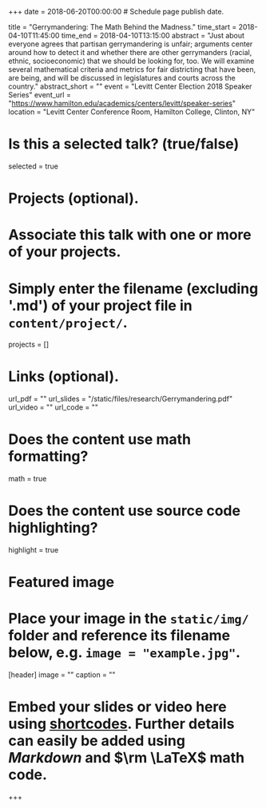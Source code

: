 +++
date = 2018-06-20T00:00:00  # Schedule page publish date.

title = "Gerrymandering: The Math Behind the Madness."
time_start = 2018-04-10T11:45:00
time_end = 2018-04-10T13:15:00
abstract = "Just about everyone agrees that partisan gerrymandering is unfair; arguments center around how to detect it and whether there are other gerrymanders (racial, ethnic, socioeconomic) that we should be looking for, too. We will examine several mathematical criteria and metrics for fair districting that have been, are being, and will be discussed in legislatures and courts across the country."
abstract_short = ""
event = "Levitt Center Election 2018 Speaker Series"
event_url = "https://www.hamilton.edu/academics/centers/levitt/speaker-series"
location = "Levitt Center Conference Room, Hamilton College, Clinton, NY"

# Is this a selected talk? (true/false)
selected = true

# Projects (optional).
#   Associate this talk with one or more of your projects.
#   Simply enter the filename (excluding '.md') of your project file in `content/project/`.
projects = []

# Links (optional).
url_pdf = ""
url_slides = "/static/files/research/Gerrymandering.pdf"
url_video = ""
url_code = ""

# Does the content use math formatting?
math = true

# Does the content use source code highlighting?
highlight = true

# Featured image
# Place your image in the `static/img/` folder and reference its filename below, e.g. `image = "example.jpg"`.
[header]
image = ""
caption = ""

# Embed your slides or video here using [shortcodes](https://sourcethemes.com/academic/post/writing-markdown-latex/). Further details can easily be added using *Markdown* and $\rm \LaTeX$ math code.
+++


